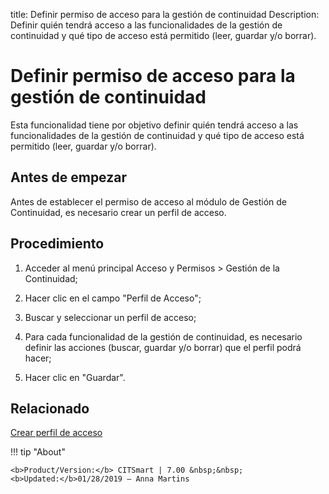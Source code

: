 title: Definir permiso de acceso para la gestión de continuidad
Description: Definir quién tendrá acceso a las funcionalidades de la gestión de continuidad y qué tipo de acceso está permitido (leer, guardar y/o borrar).
# Definir permiso de acceso para la gestión de continuidad


Esta funcionalidad tiene por objetivo definir quién tendrá acceso a las
funcionalidades de la gestión de continuidad y qué tipo de acceso está permitido
(leer, guardar y/o borrar).

Antes de empezar
--------------------

Antes de establecer el permiso de acceso al módulo de Gestión de Continuidad, es
necesario crear un perfil de acceso.

Procedimiento
-----------------

1.  Acceder al menú principal Acceso y Permisos \> Gestión de la Continuidad;

2.  Hacer clic en el campo "Perfil de Acceso";

3.  Buscar y seleccionar un perfil de acceso;

4.  Para cada funcionalidad de la gestión de continuidad, es necesario definir
    las acciones (buscar, guardar y/o borrar) que el perfil podrá hacer;

5.  Hacer clic en "Guardar".


Relacionado
-------

[Crear perfil de acceso](/es-es/citsmart-7/initial-settings/access-settings/profile/create-profile-access.html)

!!! tip "About"

    <b>Product/Version:</b> CITSmart | 7.00 &nbsp;&nbsp;
    <b>Updated:</b>01/28/2019 – Anna Martins
